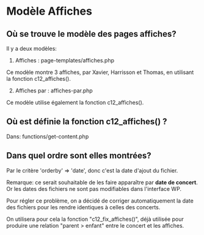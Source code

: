 # Modèle Affiches

## Où se trouve le modèle des pages affiches?

Il y a deux modèles:

1) Affiches : page-templates/affiches.php

Ce modèle montre 3 affiches, par Xavier, Harrisson et Thomas, en utilisant la fonction c12_affiches().

2) Affiches par : affiches-par.php

Ce modèle utilise également la fonction c12_affiches().

## Où est définie la fonction c12_affiches() ?

Dans: functions/get-content.php

## Dans quel ordre sont elles montrées? 

Par le critère 'orderby'  => 'date', donc c'est la date d'ajout du fichier.

Remarque: ce serait souhaitable de les faire apparaître par **date de concert**. Or les dates des fichiers ne sont pas modifiables dans l'interface WP.

Pour régler ce problème, on a décidé de corriger automatiquement la date des fichiers pour les rendre identiques à celles des concerts.

On utilisera pour cela la fonction "c12_fix_affiches()", déjà utilisée pour produire une relation "parent > enfant" entre le concert et les affiches.

